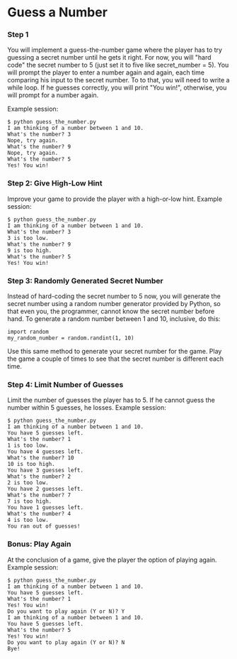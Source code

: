 # Guess a Number

### Step 1

You will implement a guess-the-number game where the player has to try guessing a secret number until he gets it right. For now, you will "hard code" the secret number to 5 (just set it to five like secret_number = 5). You will prompt the player to enter a number again and again, each time comparing his input to the secret number. To to that, you will need to write a while loop. If he guesses correctly, you will print "You win!", otherwise, you will prompt for a number again.

Example session:
```
$ python guess_the_number.py
I am thinking of a number between 1 and 10.
What's the number? 3
Nope, try again.
What's the number? 9
Nope, try again.
What's the number? 5
Yes! You win!
```
### Step 2: Give High-Low Hint

Improve your game to provide the player with a high-or-low hint. Example session:
```
$ python guess_the_number.py
I am thinking of a number between 1 and 10.
What's the number? 3
3 is too low.
What's the number? 9
9 is too high.
What's the number? 5
Yes! You win!
```
### Step 3: Randomly Generated Secret Number

Instead of hard-coding the secret number to 5 now, you will generate the secret number using a random number generator provided by Python, so that even you, the programmer, cannot know the secret number before hand. To generate a random number between 1 and 10, inclusive, do this:
```
import random
my_random_number = random.randint(1, 10)
```
Use this same method to generate your secret number for the game. Play the game a couple of times to see that the secret number is different each time.

### Step 4: Limit Number of Guesses

Limit the number of guesses the player has to 5. If he cannot guess the number within 5 guesses, he losses. Example session:
```
$ python guess_the_number.py
I am thinking of a number between 1 and 10.
You have 5 guesses left.
What's the number? 1
1 is too low.
You have 4 guesses left.
What's the number? 10
10 is too high.
You have 3 guesses left.
What's the number? 2
2 is too low.
You have 2 guesses left.
What's the number? 7
7 is too high.
You have 1 guesses left.
What's the number? 4
4 is too low.
You ran out of guesses!
```
### Bonus: Play Again

At the conclusion of a game, give the player the option of playing again. Example session:
```
$ python guess_the_number.py
I am thinking of a number between 1 and 10.
You have 5 guesses left.
What's the number? 1
Yes! You win!
Do you want to play again (Y or N)? Y
I am thinking of a number between 1 and 10.
You have 5 guesses left.
What's the number? 5
Yes! You win!
Do you want to play again (Y or N)? N
Bye!
```
